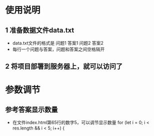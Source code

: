 # 使用说明
## 1 准备数据文件data.txt
- data.txt文件的格式是
问题1 答案1
问题2 答案2
- 每行一个问题与答案，问题和答案之间空格隔开
## 2 将项目部署到服务器上，就可以访问了

# 参数调节
## 参考答案显示数量
- 在文件index.html第65行的数字5，可以调节显示数量
for (let i = 0; i < res.length && i < 5; i++) {